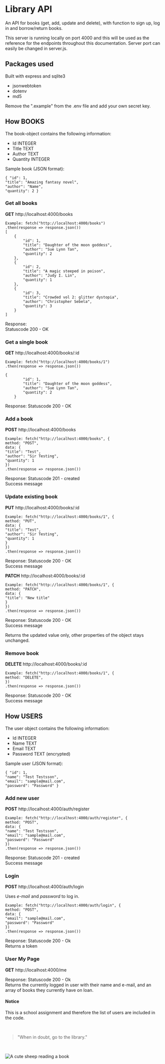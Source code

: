 # Library API

An API for books (get, add, update and delete), with function to sign up, log in and borrow/return books.

This server is running locally on port 4000 and this will be used as the reference for the endpoints throughout this documentation.
Server port can easily be changed in server.js.

## Packages used

Built with express and sqlite3

- jsonwebtoken
- dotenv
- md5

Remove the ".example" from the .env file and add your own secret key.

## How **BOOKS**

The book-object contains the following information:

- Id INTEGER
- Title TEXT
- Author TEXT
- Quantity INTEGER

Sample book (JSON format):

```
{ "id": 1,
"title": "Amazing fantasy novel",
"author": "Name",
"quantity": 2 }
```

### Get all books

**GET** http://localhost:4000/books

```
Example: fetch("http://localhost:4000/books")
.then(response => response.json())
[
	{
		"id": 1,
		"title": "Daughter of the moon goddess",
		"author": "Sue Lynn Tan",
		"quantity": 2
	},
	{
		"id": 2,
		"title": "A magic steeped in poison",
		"author": "Judy I. Lin",
		"quantity": 1
	},
	{
		"id": 3,
		"title": "Crowded vol 2: glitter dystopia",
		"author": "Christopher Sebela",
		"quantity": 3
	}
]
```

Response:  
Statuscode 200 \- OK

### Get a single book

**GET** http://localhost:4000/books/:id

```
Example: fetch("http://localhost:4000/books/1")
.then(response => response.json())

{
		"id": 1,
		"title": "Daughter of the moon goddess",
		"author": "Sue Lynn Tan",
		"quantity": 2
	}
```

Response:
Statuscode 200 \- OK

### Add a book

**POST** http://localhost:4000/books

```
Example: fetch("http://localhost:4000/books", {
method: "POST",
data: {
"title": "Test",
"author": "Sir Testing",
"quantity": 1
})
.then(response => response.json())
```

Response:
Statuscode 201 \- created  
Success message

### Update existing book

**PUT** http://localhost:4000/books/:id

```
Example: fetch("http://localhost:4000/books/1", {
method: "PUT",
data: {
"title": "Test",
"author": "Sir Testing",
"quantity": 1
}
})
.then(response => response.json())
```

Response:
Statuscode 200 \- OK  
Success message

**PATCH** http://localhost:4000/books/:id

```
Example: fetch("http://localhost:4000/books/1", {
method: "PATCH",
data: {
"title": "New title"
}
})
.then(response => response.json())
```

Response:
Statuscode 200 \- OK  
Success message

Returns the updated value only, other properties of the object stays unchanged.

### Remove book

**DELETE** http://localhost:4000/books/:id

```
Example: fetch("http://localhost:4000/books/1", {
method: "DELETE",
})
.then(response => response.json())
```

Response:
Statuscode 200 \- OK  
Success message

## How **USERS**

The user object contains the following information:

- Id INTEGER
- Name TEXT
- Email TEXT
- Password TEXT (encrypted)

Sample user (JSON format):

```
{ "id": 1,
"name": "Test Testsson",
"email": "sample@mail.com",
"password": "Password" }
```

### Add new user

**POST** http://localhost:4000/auth/register

```
Example: fetch("http://localhost:4000/auth/register", {
method: "POST",
data: {
"name": "Test Testsson",
"email": "sample@mail.com",
"password": "Password"
})
.then(response => response.json())
```

Response:
Statuscode 201 \- created  
Success message

### Login

**POST** http://localhost:4000/auth/login

Uses _e-mail_ and _password_ to log in.

```
Example: fetch("http://localhost:4000/auth/login", {
method: "POST",
data: {
"email": "sample@mail.com",
"password": "Password"
})
.then(response => response.json())
```

Response:
Statuscode 200 \- Ok  
Returns a token

### User My Page

**GET** http://localhost:4000/me

Response:
Statuscode 200 \- Ok  
Returns the currently logged in user with their name and e-mail, and an array of books they currently have on loan.

#### Notice

This is a school assignment and therefore the list of users are included in the code.

&nbsp;
&nbsp;

> "When in doubt, go to the library."

&nbsp;
&nbsp;

![A cute sheep reading a book](https://media2.giphy.com/media/YYtMieW4jkpyiEaMpJ/giphy.gif?cid=790b7611eb7da1faae1d2ef60ade3baf269e6a45fcbe4323&rid=giphy.gif&ct=s)
